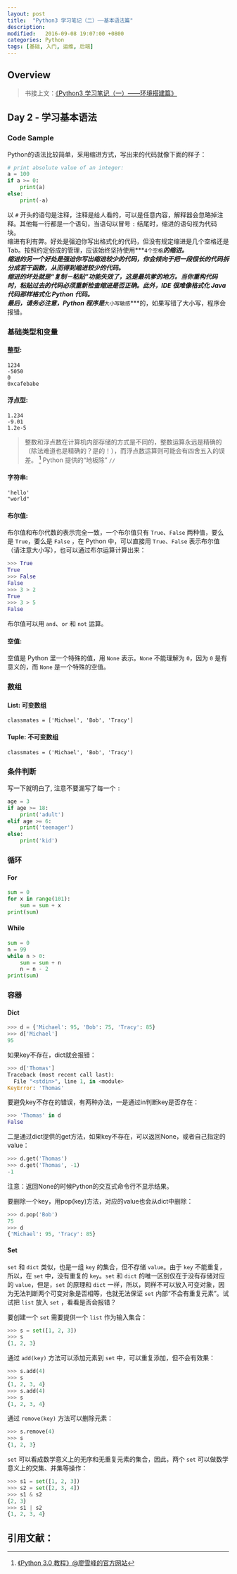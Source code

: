 ```yaml
---
layout: post
title:  "Python3 学习笔记（二）——基本语法篇"
description:
modified:   2016-09-08 19:07:00 +0800
categories: Python
tags: [基础, 入门, 运维, 后端]
---
```


## Overview

> 书接上文：[《Python3 学习笔记（一）——环境搭建篇》]({{site.url}}{{site.baseurl}}/python-step-by-step-1/)

## Day 2 - 学习基本语法

### Code Sample

Python的语法比较简单，采用缩进方式，写出来的代码就像下面的样子：

```python
# print absolute value of an integer:
a = 100
if a >= 0:
    print(a)
else:
    print(-a)
```

以 `#` 开头的语句是注释，注释是给人看的，可以是任意内容，解释器会忽略掉注释。其他每一行都是一个语句，当语句以冒号 `:` 结尾时，缩进的语句视为代码块。  
缩进有利有弊。好处是强迫你写出格式化的代码，但没有规定缩进是几个空格还是Tab。按照约定俗成的管理，应该始终坚持使用***`4个空格`***的缩进。  
缩进的另一个好处是强迫你写出缩进较少的代码，你会倾向于把一段很长的代码拆分成若干函数，从而得到缩进较少的代码。  
缩进的坏处就是“复制－粘贴”功能失效了，这是最坑爹的地方。当你重构代码时，粘贴过去的代码必须重新检查缩进是否正确。此外，IDE 很难像格式化 Java 代码那样格式化 Python 代码。  
最后，请务必注意，Python 程序是***`大小写敏感`***的，如果写错了大小写，程序会报错。

### 基础类型和变量

#### 整型: 

`1234`  
`-5050`  
`0`  
`0xcafebabe`

#### 浮点型: 

`1.234`  
`-9.01`  
`1.2e-5`

> 整数和浮点数在计算机内部存储的方式是不同的，整数运算永远是精确的（除法难道也是精确的？是的！），而浮点数运算则可能会有四舍五入的误差。 [^1]
> Python 提供的“地板除” `//`

#### 字符串: 

`'hello'`  
`"world"`

#### 布尔值: 

布尔值和布尔代数的表示完全一致，一个布尔值只有 `True`、`False` 两种值，要么是 `True`，要么是 `False` ，在 Python 中，可以直接用 `True`、`False` 表示布尔值（请注意大小写），也可以通过布尔运算计算出来：

```python
>>> True
True
>>> False
False
>>> 3 > 2
True
>>> 3 > 5
False
```

布尔值可以用 `and`、`or` 和 `not` 运算。

#### 空值: 

空值是 Python 里一个特殊的值，用 `None` 表示。`None` 不能理解为 `0`，因为 `0` 是有意义的，而 `None` 是一个特殊的空值。

### 数组

#### List: 可变数组

`classmates = ['Michael', 'Bob', 'Tracy']`  

#### Tuple: 不可变数组

`classmates = ('Michael', 'Bob', 'Tracy')`  

### 条件判断

写一下就明白了, 注意不要漏写了每一个 `:`

```python
age = 3
if age >= 18:
    print('adult')
elif age >= 6:
    print('teenager')
else:
    print('kid')
```

### 循环

#### For

```python
sum = 0
for x in range(101):
    sum = sum + x
print(sum)
```

#### While

```python
sum = 0
n = 99
while n > 0:
    sum = sum + n
    n = n - 2
print(sum)
```

### 容器

#### Dict

```python
>>> d = {'Michael': 95, 'Bob': 75, 'Tracy': 85}
>>> d['Michael']
95
```

如果key不存在，dict就会报错：

```python
>>> d['Thomas']
Traceback (most recent call last):
  File "<stdin>", line 1, in <module>
KeyError: 'Thomas'
```

要避免key不存在的错误，有两种办法，一是通过in判断key是否存在：

```python
>>> 'Thomas' in d
False
```

二是通过dict提供的get方法，如果key不存在，可以返回None，或者自己指定的value：

```python
>>> d.get('Thomas')
>>> d.get('Thomas', -1)
-1
```

注意：返回None的时候Python的交互式命令行不显示结果。

要删除一个key，用pop(key)方法，对应的value也会从dict中删除：

```python
>>> d.pop('Bob')
75
>>> d
{'Michael': 95, 'Tracy': 85}
```

#### Set

`set` 和 `dict` 类似，也是一组 `key` 的集合，但不存储 `value`。由于 `key` 不能重复，所以，在 `set` 中，没有重复的 `key`。`set` 和 `dict` 的唯一区别仅在于没有存储对应的 `value`，但是，`set` 的原理和 `dict` 一样，所以，同样不可以放入可变对象，因为无法判断两个可变对象是否相等，也就无法保证 `set` 内部“不会有重复元素”。试试把 `list` 放入 `set` ，看看是否会报错？

要创建一个 `set` 需要提供一个 `list` 作为输入集合：

```python
>>> s = set([1, 2, 3])
>>> s
{1, 2, 3}
```

通过 `add(key)` 方法可以添加元素到 `set` 中，可以重复添加，但不会有效果：

```python
>>> s.add(4)
>>> s
{1, 2, 3, 4}
>>> s.add(4)
>>> s
{1, 2, 3, 4}
```

通过 `remove(key)` 方法可以删除元素：

```python
>>> s.remove(4)
>>> s
{1, 2, 3}
```

`set` 可以看成数学意义上的无序和无重复元素的集合，因此，两个 `set` 可以做数学意义上的交集、并集等操作：

```python
>>> s1 = set([1, 2, 3])
>>> s2 = set([2, 3, 4])
>>> s1 & s2
{2, 3}
>>> s1 | s2
{1, 2, 3, 4}
```

## 引用文献：

> [^1]: [《Python 3.0 教程》@廖雪峰的官方网站](http://www.liaoxuefeng.com/wiki/0014316089557264a6b348958f449949df42a6d3a2e542c000/001432170937506ecfb2f6adf8e4757939732f3e32b781c000)


